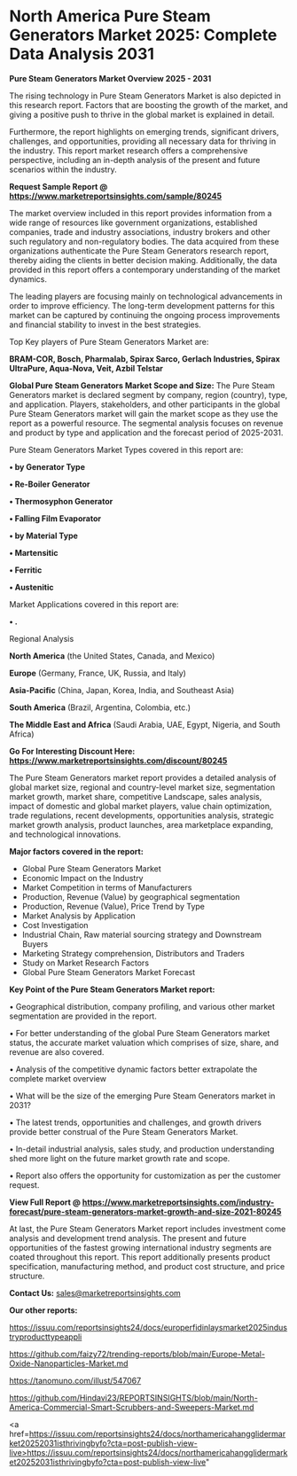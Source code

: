 # North America Pure Steam Generators Market 2025: Complete Data Analysis 2031

<Strong> Pure Steam Generators Market Overview 2025 - 2031</strong>

The rising technology in Pure Steam Generators Market is also depicted in this research report. Factors that are boosting the growth of the market, and giving a positive push to thrive in the global market is explained in detail.

Furthermore, the report highlights on emerging trends, significant drivers, challenges, and opportunities, providing all necessary data for thriving in the industry. This report market research offers a comprehensive perspective, including an in-depth analysis of the present and future scenarios within the industry.

<strong>Request Sample Report @ <a href=https://www.marketreportsinsights.com/sample/80245>https://www.marketreportsinsights.com/sample/80245</a></strong>

The market overview included in this report provides information from a wide range of resources like government organizations, established companies, trade and industry associations, industry brokers and other such regulatory and non-regulatory bodies. The data acquired from these organizations authenticate the Pure Steam Generators research report, thereby aiding the clients in better decision making. Additionally, the data provided in this report offers a contemporary understanding of the market dynamics.

The leading players are focusing mainly on technological advancements in order to improve efficiency. The long-term development patterns for this market can be captured by continuing the ongoing process improvements and financial stability to invest in the best strategies.

Top Key players of Pure Steam Generators Market are:

<strong>BRAM-COR, Bosch, Pharmalab, Spirax Sarco, Gerlach Industries, Spirax UltraPure, Aqua-Nova, Veit, Azbil Telstar</strong>

<strong><b>Global Pure Steam Generators Market Scope and Size:</b></strong>
The Pure Steam Generators market is declared segment by company, region (country), type, and application. Players, stakeholders, and other participants in the global Pure Steam Generators market will gain the market scope as they use the report as a powerful resource. The segmental analysis focuses on revenue and product by type and application and the forecast period of 2025-2031.

Pure Steam Generators Market Types covered in this report are:

<strong>• by Generator Type

• Re-Boiler Generator

• Thermosyphon Generator

• Falling Film Evaporator

• by Material Type

• Martensitic

• Ferritic

• Austenitic</strong>

Market Applications covered in this report are:

<strong>• .</strong> 

Regional Analysis

<strong>North America</strong> (the United States, Canada, and Mexico)

<strong>Europe</strong> (Germany, France, UK, Russia, and Italy)

<strong>Asia-Pacific</strong> (China, Japan, Korea, India, and Southeast Asia)

<strong>South America</strong> (Brazil, Argentina, Colombia, etc.)

<strong>The Middle East and Africa</strong> (Saudi Arabia, UAE, Egypt, Nigeria, and South Africa)

<strong>Go For Interesting Discount Here: <a href=https://www.marketreportsinsights.com/discount/80245>https://www.marketreportsinsights.com/discount/80245</a></strong>

The Pure Steam Generators market report provides a detailed analysis of global market size, regional and country-level market size, segmentation market growth, market share, competitive Landscape, sales analysis, impact of domestic and global market players, value chain optimization, trade regulations, recent developments, opportunities analysis, strategic market growth analysis, product launches, area marketplace expanding, and technological innovations.

<strong><b>Major factors covered in the report:</b></strong>
<ul>
  <li>Global Pure Steam Generators Market </li>
  <li>Economic Impact on the Industry</li>
  <li>Market Competition in terms of Manufacturers</li>
  <li>Production, Revenue (Value) by geographical segmentation</li>
  <li>Production, Revenue (Value), Price Trend by Type</li>
  <li>Market Analysis by Application</li>
  <li>Cost Investigation</li>
  <li>Industrial Chain, Raw material sourcing strategy and Downstream Buyers</li>
  <li>Marketing Strategy comprehension, Distributors and Traders</li>
  <li>Study on Market Research Factors</li>
  <li>Global Pure Steam Generators Market Forecast</li>
</ul>

<strong><b>Key Point of the Pure Steam Generators Market report:</b></strong>

• Geographical distribution, company profiling, and various other market segmentation are provided in the report.

• For better understanding of the global Pure Steam Generators market status, the accurate market valuation which comprises of size, share, and revenue are also covered.

• Analysis of the competitive dynamic factors better extrapolate the complete market overview

• What will be the size of the emerging Pure Steam Generators market in 2031?

• The latest trends, opportunities and challenges, and growth drivers provide better construal of the Pure Steam Generators Market.

• In-detail industrial analysis, sales study, and production understanding shed more light on the future market growth rate and scope.

• Report also offers the opportunity for customization as per the customer request.

<strong><b>View Full Report @ <a href=https://www.marketreportsinsights.com/industry-forecast/pure-steam-generators-market-growth-and-size-2021-80245>https://www.marketreportsinsights.com/industry-forecast/pure-steam-generators-market-growth-and-size-2021-80245</a></b></strong>


At last, the Pure Steam Generators Market report includes investment come analysis and development trend analysis. The present and future opportunities of the fastest growing international industry segments are coated throughout this report. This report additionally presents product specification, manufacturing method, and product cost structure, and price structure.

<strong>Contact Us:</strong>
sales@marketreportsinsights.com

<strong>Our other reports:</strong>

<a href=https://issuu.com/reportsinsights24/docs/europerfidinlaysmarket2025industryproducttypeappli>https://issuu.com/reportsinsights24/docs/europerfidinlaysmarket2025industryproducttypeappli</a>

<a href=https://github.com/faizy72/trending-reports/blob/main/Europe-Metal-Oxide-Nanoparticles-Market.md>https://github.com/faizy72/trending-reports/blob/main/Europe-Metal-Oxide-Nanoparticles-Market.md</a>

<a href=https://tanomuno.com/illust/547067>https://tanomuno.com/illust/547067</a>

<a href=https://github.com/Hindavi23/REPORTSINSIGHTS/blob/main/North-America-Commercial-Smart-Scrubbers-and-Sweepers-Market.md>https://github.com/Hindavi23/REPORTSINSIGHTS/blob/main/North-America-Commercial-Smart-Scrubbers-and-Sweepers-Market.md</a>

<a href=https://issuu.com/reportsinsights24/docs/northamericahangglidermarket20252031isthrivingbyfo?cta=post-publish-view-live>https://issuu.com/reportsinsights24/docs/northamericahangglidermarket20252031isthrivingbyfo?cta=post-publish-view-live</a>"
